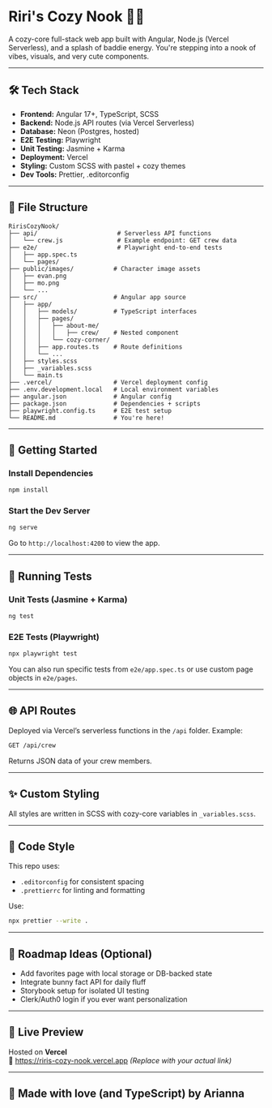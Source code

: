 # Riri's Cozy Nook 🪷✨

A cozy-core full-stack web app built with Angular, Node.js (Vercel Serverless), and a splash of baddie energy. You're stepping into a nook of vibes, visuals, and very cute components.

---

## 🛠 Tech Stack

- **Frontend:** Angular 17+, TypeScript, SCSS
- **Backend:** Node.js API routes (via Vercel Serverless)
- **Database:** Neon (Postgres, hosted)
- **E2E Testing:** Playwright
- **Unit Testing:** Jasmine + Karma
- **Deployment:** Vercel
- **Styling:** Custom SCSS with pastel + cozy themes
- **Dev Tools:** Prettier, .editorconfig

---

## 📁 File Structure

```plaintext
RirisCozyNook/
├── api/                      # Serverless API functions
│   └── crew.js               # Example endpoint: GET crew data
├── e2e/                      # Playwright end-to-end tests
│   ├── app.spec.ts
│   └── pages/
├── public/images/           # Character image assets
│   ├── evan.png
│   ├── mo.png
│   └── ...
├── src/                     # Angular app source
│   ├── app/
│   │   ├── models/          # TypeScript interfaces
│   │   ├── pages/
│   │   │   ├── about-me/
│   │   │   │   ├── crew/    # Nested component
│   │   │   └── cozy-corner/
│   │   ├── app.routes.ts    # Route definitions
│   │   └── ...
│   ├── styles.scss
│   ├── _variables.scss
│   └── main.ts
├── .vercel/                 # Vercel deployment config
├── .env.development.local   # Local environment variables
├── angular.json             # Angular config
├── package.json             # Dependencies + scripts
├── playwright.config.ts     # E2E test setup
└── README.md                # You're here!
```

---

## 🚀 Getting Started

### Install Dependencies

```bash
npm install
```

### Start the Dev Server

```bash
ng serve
```

Go to `http://localhost:4200` to view the app.

---

## 🧪 Running Tests

### Unit Tests (Jasmine + Karma)

```bash
ng test
```

### E2E Tests (Playwright)

```bash
npx playwright test
```

You can also run specific tests from `e2e/app.spec.ts` or use custom page objects in `e2e/pages`.

---

## 🌐 API Routes

Deployed via Vercel’s serverless functions in the `/api` folder. Example:

```bash
GET /api/crew
```

Returns JSON data of your crew members.

---

## ✨ Custom Styling

All styles are written in SCSS with cozy-core variables in `_variables.scss`.

---

## 🧼 Code Style

This repo uses:

- `.editorconfig` for consistent spacing
- `.prettierrc` for linting and formatting

Use:

```bash
npx prettier --write .
```

---

## 🧭 Roadmap Ideas (Optional)

- Add favorites page with local storage or DB-backed state
- Integrate bunny fact API for daily fluff
- Storybook setup for isolated UI testing
- Clerk/Auth0 login if you ever want personalization

---

## 🌸 Live Preview

Hosted on **Vercel**  
🪩 <https://riris-cozy-nook.vercel.app> _(Replace with your actual link)_

---

## 🖤 Made with love (and TypeScript) by Arianna
